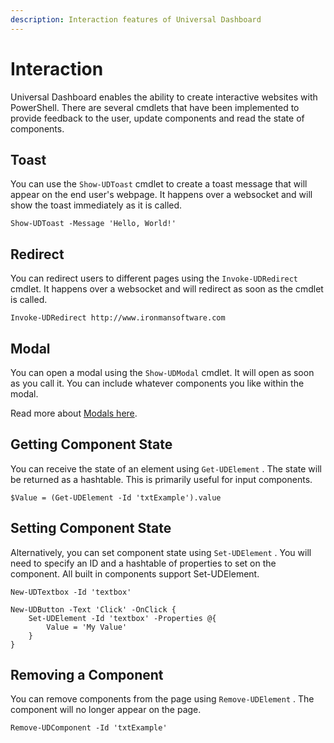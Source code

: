 ```yaml
---
description: Interaction features of Universal Dashboard
---
```


# Interaction

Universal Dashboard enables the ability to create interactive websites with PowerShell. There are several cmdlets that have been implemented to provide feedback to the user, update components and read the state of components.

## Toast

You can use the `Show-UDToast` cmdlet to create a toast message that will appear on the end user's webpage. It happens over a websocket and will show the toast immediately as it is called.

```text
Show-UDToast -Message 'Hello, World!'
```

## Redirect

You can redirect users to different pages using the `Invoke-UDRedirect` cmdlet. It happens over a websocket and will redirect as soon as the cmdlet is called.

```text
Invoke-UDRedirect http://www.ironmansoftware.com
```

## Modal

You can open a modal using the `Show-UDModal` cmdlet. It will open as soon as you call it. You can include whatever components you like within the modal.

Read more about [Modals here](components/feedback/modal.md).

## Getting Component State

You can receive the state of an element using `Get-UDElement` . The state will be returned as a hashtable. This is primarily useful for input components.

```text
$Value = (Get-UDElement -Id 'txtExample').value
```

## Setting Component State

Alternatively, you can set component state using `Set-UDElement` . You will need to specify an ID and a hashtable of properties to set on the component. All built in components support Set-UDElement.

```text
New-UDTextbox -Id 'textbox'

New-UDButton -Text 'Click' -OnClick {
    Set-UDElement -Id 'textbox' -Properties @{
        Value = 'My Value'
    }
}
```

## Removing a Component

You can remove components from the page using `Remove-UDElement` . The component will no longer appear on the page.

```text
Remove-UDComponent -Id 'txtExample'
```

